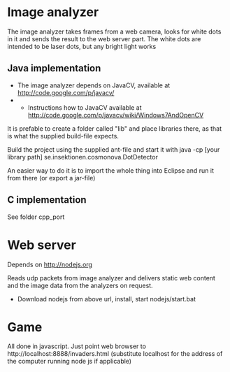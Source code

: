 Image analyzer
============
The image analyzer takes frames from a web camera, looks for white dots in it and sends the result to
the web server part. The white dots are intended to be laser dots, but any bright light works

Java implementation
-----------

* The image analyzer depends on JavaCV, available at http://code.google.com/p/javacv/
* * Instructions how to JavaCV available at http://code.google.com/p/javacv/wiki/Windows7AndOpenCV

It is prefable to create a folder called "lib" and place libraries there, as that is what
the supplied build-file expects.

Build the project using the supplied ant-file and start it with
    java -cp [your library path] se.insektionen.cosmonova.DotDetector

An easier way to do it is to import the whole thing into Eclipse and run it from there (or export a jar-file)

C implementation
--------------
See folder cpp_port


Web server
===========

Depends on http://nodejs.org

Reads udp packets from image analyzer and delivers static web content and the image data from the analyzers on request.

* Download nodejs from above url, install, start nodejs/start.bat



Game
=====

All done in javascript. Just point web browser to http://localhost:8888/invaders.html 
(substitute localhost for the address of the computer running node js if applicable)
